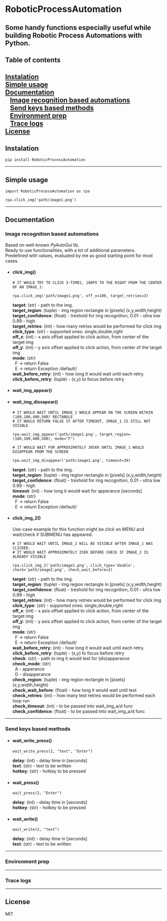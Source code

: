 # RoboticProcessAutomation
Some handy functions especially useful while building Robotic Process Automations with Python.
---

## Table of contents

[Instalation](#instalation) <br />
[Simple usage](#simple-usage) <br />
[Documentation](#documentation) <br />
&ensp; [Image recognition based automations](#image-recognition-based-automations) <br />
&ensp; [Send keys based methods](#send-keys-based-methods) <br />
&ensp; [Environment prep](#environment-prep) <br />
&ensp; [Trace logs](#trace-logs) <br />
[License](#license)
---

## Instalation
```
pip install RoboticProcessAutomation
```
---

## Simple usage
```
import RoboticProcessAutomation as rpa

rpa.click_img('path/image1.png')
```
---

## Documentation

### Image recognition based automations
Based on well-known *PyAutoGui* lib. <br />
Ready to use functionalities, with a lot of additional parameters. <br />
Predefined with values, evaluated by me as good starting point for most cases.

* #### click_img()
  ```
  # IT WOULD TRY TO CLICK 3-TIMES, 100PX TO THE RIGHT FROM THE CENTER OF AN IMAGE_1:

  rpa.click_img('path/image1.png', off_x=100, target_retries=3)
  ```

  <strong>target</strong>: (str) - path to the img. <br />
  <strong>target_region</strong>: (tuple) - img region rectangle in [pixels] (x,y,width,height) <br />
  <strong>target_confidence</strong>: (float) - treshold for img recognition, 0.01 - ultra low 0.99 - high <br />
  <strong>target_retries</strong>: (int) - how many retries would be performed for click img <br />
  <strong>click_type</strong>: (str) - supported ones: single,double,right <br />
  <strong>off_x</strong>: (int) - x axis offset applied to click action, from center of the target img  <br />
  <strong>off_y</strong>: (int) - y axis offset applied to click action, from center of the target img  <br />
  <strong>mode</strong>: (str) <br />
  &nbsp; F -> return False  <br />
  &nbsp; E -> return Exception /default/ <br />
  <strong>wait_before_retry</strong>: (int) - how long it would wait until each retry. <br />
  <strong>click_before_retry</strong>: (tuple) - (x,y) to focus before retry <br />

* #### wait_img_appear()
* #### wait_img_dissapear()
  ```
  # IT WOULD WAIT UNTIL IMAGE_1 WOULD APPEAR ON THE SCREEN WITHIN (100,100,400,500) RECTANGLE
  # IT WOULD RETURN FALSE IF AFTER TIMEOUT, IMAGE_1 IS STILL NOT VISIBLE
  
  rpa.wait_img_appear('path/image1.png', target_region=(100,100,400,500), mode="F")
  
  # IT WOULD WAIT FOR APPROXIMATELY 30SEK UNTIL IMAGE_1 WOULD DISAPPEAR FROM THE SCREEN
  
  rpa.wait_img_disappear('path/image1.png', timeout=30)
  ```
  <strong>target</strong>: (str) - path to the img. <br />
  <strong>target_region</strong>: (tuple) - img region rectangle in [pixels] (x,y,width,height) <br />
  <strong>target_confidence</strong>: (float) - treshold for img recognition, 0.01 - ultra low 0.99 - high <br />
  <strong>timeout</strong>: (int) - how long it would wait for apperance [seconds]  <br />
  <strong>mode</strong>: (str) <br />
  &nbsp;  F -> return False <br />
  &nbsp;  E -> return Exception /default/ <br />
  
* #### click_img_2()
  Use-case example for this function might be click on MENU and wait/check if SUBMENU has appeared.

  ```
  # IT WOULD WAIT UNTIL IMAGE_2 WILL BE VISIBLE AFTER IMAGE_1 WAS CLICKED.
  # IT WOULD WAIT APPROXIMATELY 2SEK BEFORE CHECK IF IMAGE_2 IS ALREADY VISIBLE

  rpa.click_img_2('path/image1.png', click_type='double', check='path/image2.png', check_wait_before=2)
  ```

  <strong>target</strong>: (str) - path to the img.<br />
  <strong>target_region</strong>: (tuple) - img region rectangle in [pixels] (x,y,width,height)<br />
  <strong>target_confidence</strong>: (float) - treshold for img recognition, 0.01 - ultra low 0.99 - high<br />
  <strong>target_retries</strong>: (int) - how many retries would be performed for click img<br />
  <strong>click_type</strong>: (str) - supported ones: single,double,right<br />
  <strong>off_x</strong>: (int) - x axis offset applied to click action, from center of the target img <br />
  <strong>off_y</strong>: (int) - y axis offset applied to click action, from center of the target img <br />
  <strong>mode</strong>: (str)<br />
  &nbsp;   F -> return False <br />
  &nbsp;   E -> return Exception /default/<br />
  <strong>wait_before_retry</strong>: (int) - how long it would wait until each retry.<br />
  <strong>click_before_retry</strong>: (tuple) - (x,y) to focus before retry<br />
  <strong>check</strong>: (str) - path to img it would test for (dis)apperance<br />
  <strong>check_mode</strong>: (str)<br />
  &nbsp;  A - apperance<br />
  &nbsp;  D - disapperance<br />
  <strong>check_region</strong>: (tuple) - img region rectangle in [pixels] (x,y,width,height)<br />
  <strong>check_wait_before</strong>: (float) - how long it would wait until test<br />
  <strong>check_retries</strong>: (int) - how many test retries would be performed each loop run<br />
  <strong>check_timeout</strong>: (int) - to be passed into wait_img_a/d func <br />
  <strong>check_confidence</strong>: (float) - to be passed into wait_img_a/d func <br />
---

### Send keys based methods

* #### wait_write_press()

  ```
  wait_write_press(2, "text", "Enter")
  ```

  <strong>delay</strong>: (int) - delay time in [seconds]<br />
  <strong>text</strong>: (str) - text to be written<br />
  <strong>hotkey</strong>: (str) - hotkey to be pressed<br />

* #### wait_press()

  ```
  wait_press(2, "Enter")
  ```

  <strong>delay</strong>: (int) - delay time in [seconds]<br />
  <strong>hotkey</strong>: (str) - hotkey to be pressed<br />

* #### wait_write()

  ```
  wait_write(2, "text")
  ```

  <strong>delay</strong>: (int) - delay time in [seconds]<br />
  <strong>text</strong>: (str) - text to be written<br />
---





### Environment prep

---

### Trace logs

---

## License
MIT
